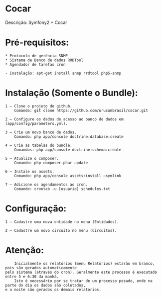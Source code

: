 Cocar
===============

Descrição: Symfony2 + Cocar

Pré-requisitos:
===============
	* Protocolo de gerência SNMP
	* Sistema de Banco de dados RRDTool
	* Agendador de tarefas cron

	- Instalação: apt-get install snmp rrdtool php5-snmp

Instalação (Somente o Bundle):
===============
	1 – Clone o projeto do github.
		Comando: git clone https://github.com/urucumbrasil/cocar.git

	2 – Configure os dados de acesso ao banco de dados em (app/config/parameters.yml).

	3 – Crie um novo banco de dados.
		Comando: php app/console doctrine:database:create
	
	4 – Crie as tabelas do bundle.
		Comandos: php app/console doctrine:schema:create

	5 – Atualize o composer.
		Comando: php composer.phar update

	6 – Instale os assets.
		Comando: php app/console assets:install –symlink

	7 – Adicione os agendamentos ao cron.
		Comando: crontab -u [usuario] schedules.txt

Configuração:
===============
	1 – Cadastre uma nova entidade no menu (Entidades).

	2 – Cadastre um novo circuito no menu (Circuitos).

Atenção:
===============
		Inicialmente os relatórios (menu Relatórios) estarão em branco, pois são gerados automaticamente 
	pelo sistema (através do cron). Geralmente este processo é executado entre 5 e 6:30 da manhã. 
		Isto é necessário por se tratar de um processo pesado, onde na parte do dia os dados são coletados, 
	e a noite são gerados os demais relatórios.

